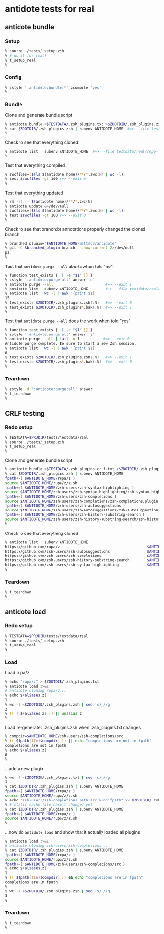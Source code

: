 # antidote tests for real

## antidote bundle

### Setup

```zsh
% source ./tests/_setup.zsh
% # do it for real!
% t_setup_real
%
```

### Config

```zsh
% zstyle ':antidote:bundle:*' zcompile 'yes'
%
```

### Bundle

Clone and generate bundle script

```zsh
% antidote bundle <$TESTDATA/.zsh_plugins.txt >$ZDOTDIR/.zsh_plugins.zsh 2>/dev/null
% cat $ZDOTDIR/.zsh_plugins.zsh | subenv ANTIDOTE_HOME  #=> --file testdata/real/.zsh_plugins.zsh
%
```

Check to see that everything cloned

```zsh
% antidote list | subenv ANTIDOTE_HOME  #=> --file testdata/real/repo-list.txt
%
```

Test that everything compiled

```zsh
% zwcfiles=($(ls $(antidote home)/**/*.zwc(N) | wc -l))
% test $zwcfiles -gt 100 #=> --exit 0
%
```

Test that everything updated

```zsh
% rm -rf -- $(antidote home)/**/*.zwc(N)
% antidote update &>/dev/null
% zwcfiles=($(ls $(antidote home)/**/*.zwc(N) | wc -l))
% test $zwcfiles -gt 100 #=> --exit 0
%
```

Check to see that branch:br annotations properly changed the cloned branch

```zsh
% branched_plugin="$ANTIDOTE_HOME/mattmc3/antidote"
% git -C $branched_plugin branch --show-current 2>/dev/null
pz
%
```

Test that `antidote purge --all` aborts when told "no".

```zsh
% function test_exists { [[ -e "$1" ]] }
% zstyle ':antidote:purge:all' answer 'n'
% antidote purge --all                        #=> --exit 1
% antidote list | subenv ANTIDOTE_HOME        #=> --file testdata/real/repo-list.txt
% antidote list | wc -l | awk '{print $1}'
15
% test_exists $ZDOTDIR/.zsh_plugins.zsh(.N)   #=> --exit 0
% test_exists $ZDOTDIR/.zsh_plugins*.bak(.N)  #=> --exit 1
%
```

Test that `antidote purge --all` does the work when told "yes".

```zsh
% function test_exists { [[ -e "$1" ]] }
% zstyle ':antidote:purge:all' answer 'y'
% antidote purge --all | tail -n 1           #=> --exit 0
Antidote purge complete. Be sure to start a new Zsh session.
% antidote list | wc -l | awk '{print $1}'
0
% test_exists $ZDOTDIR/.zsh_plugins.zsh(.N)   #=> --exit 1
% test_exists $ZDOTDIR/.zsh_plugins*.bak(.N)  #=> --exit 0
%
```

### Teardown

```zsh
% zstyle -d ':antidote:purge:all' answer
% t_teardown
%
```

## CRLF testing

### Redo setup

```zsh
% TESTDATA=$PRJDIR/tests/testdata/real
% source ./tests/_setup.zsh
% t_setup_real
%
```

Clone and generate bundle script

```zsh
% antidote bundle <$TESTDATA/.zsh_plugins.crlf.txt >$ZDOTDIR/.zsh_plugins.zsh 2>/dev/null
% cat $ZDOTDIR/.zsh_plugins.zsh | subenv ANTIDOTE_HOME
fpath+=( $ANTIDOTE_HOME/rupa/z )
source $ANTIDOTE_HOME/rupa/z/z.sh
fpath+=( $ANTIDOTE_HOME/zsh-users/zsh-syntax-highlighting )
source $ANTIDOTE_HOME/zsh-users/zsh-syntax-highlighting/zsh-syntax-highlighting.plugin.zsh
fpath+=( $ANTIDOTE_HOME/zsh-users/zsh-completions )
source $ANTIDOTE_HOME/zsh-users/zsh-completions/zsh-completions.plugin.zsh
fpath+=( $ANTIDOTE_HOME/zsh-users/zsh-autosuggestions )
source $ANTIDOTE_HOME/zsh-users/zsh-autosuggestions/zsh-autosuggestions.plugin.zsh
fpath+=( $ANTIDOTE_HOME/zsh-users/zsh-history-substring-search )
source $ANTIDOTE_HOME/zsh-users/zsh-history-substring-search/zsh-history-substring-search.plugin.zsh
%
```

Check to see that everything cloned

```zsh
% antidote list | subenv ANTIDOTE_HOME
https://github.com/rupa/z                                        $ANTIDOTE_HOME/rupa/z
https://github.com/zsh-users/zsh-autosuggestions                 $ANTIDOTE_HOME/zsh-users/zsh-autosuggestions
https://github.com/zsh-users/zsh-completions                     $ANTIDOTE_HOME/zsh-users/zsh-completions
https://github.com/zsh-users/zsh-history-substring-search        $ANTIDOTE_HOME/zsh-users/zsh-history-substring-search
https://github.com/zsh-users/zsh-syntax-highlighting             $ANTIDOTE_HOME/zsh-users/zsh-syntax-highlighting
%
```

### Teardown

```zsh
% t_teardown
%
```

## antidote load

### Redo setup

```zsh
% TESTDATA=$PRJDIR/tests/testdata/real
% source ./tests/_setup.zsh
% t_setup_real
%
```

### Load

Load rupa/z

```zsh
% echo "rupa/z" > $ZDOTDIR/.zsh_plugins.txt
% antidote load 2>&1
# antidote cloning rupa/z...
% echo $+aliases[z]
1
% wc -l <$ZDOTDIR/.zsh_plugins.zsh | sed 's/ //g'
2
% (( ! $+aliases[z] )) || unalias z
%
```

Load re-generates .zsh_plugins.zsh when .zsh_plugins.txt changes

```zsh
% compdir=$ANTIDOTE_HOME/zsh-users/zsh-completions/src
% (( $fpath[(Ie)$compdir] )) || echo "completions are not in fpath"
completions are not in fpath
% echo $+aliases[z]
0
%
```

...add a new plugin

```zsh
% wc -l <$ZDOTDIR/.zsh_plugins.txt | sed 's/ //g'
1
% cat $ZDOTDIR/.zsh_plugins.zsh | subenv ANTIDOTE_HOME
fpath+=( $ANTIDOTE_HOME/rupa/z )
source $ANTIDOTE_HOME/rupa/z/z.sh
% echo "zsh-users/zsh-completions path:src kind:fpath" >> $ZDOTDIR/.zsh_plugins.txt
% # static cache file hasn't changed yet
% cat $ZDOTDIR/.zsh_plugins.zsh | subenv ANTIDOTE_HOME
fpath+=( $ANTIDOTE_HOME/rupa/z )
source $ANTIDOTE_HOME/rupa/z/z.sh
%
```

...now do `antidote load` and show that it actually loaded all plugins

```zsh
% antidote load 2>&1
# antidote cloning zsh-users/zsh-completions...
% cat $ZDOTDIR/.zsh_plugins.zsh | subenv ANTIDOTE_HOME
fpath+=( $ANTIDOTE_HOME/rupa/z )
source $ANTIDOTE_HOME/rupa/z/z.sh
fpath+=( $ANTIDOTE_HOME/zsh-users/zsh-completions/src )
% echo $+aliases[z]
1
% (( $fpath[(Ie)$compdir] )) && echo "completions are in fpath"
completions are in fpath
%
% wc -l <$ZDOTDIR/.zsh_plugins.zsh | sed 's/ //g'
3
%
```

### Teardown

```zsh
% t_teardown
%
```
